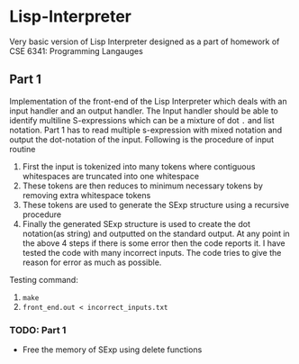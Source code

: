 # Lisp-Interpreter
Very basic version of Lisp Interpreter designed as a part of homework of CSE 6341: Programming Langauges

## Part 1
Implementation of the front-end of the Lisp Interpreter which deals with an input handler and an output handler. The Input handler should be able to identify multiline S-expressions which can be a mixture of dot `.` and list notation. Part 1 has to read multiple s-expression with mixed notation and output the dot-notation of the input. 
Following is the procedure of input routine
1. First the input is tokenized into many tokens where contiguous whitespaces are truncated into one whitespace
2. These tokens are then reduces to minimum necessary tokens by removing extra whitespace tokens
3. These tokens are used to generate the SExp structure using a recursive procedure
4. Finally the generated SExp structure is used to create the dot notation(as string) and outputted on the standard output.
At any point in the above 4 steps if there is some error then the code reports it. I have tested the code with many incorrect inputs. The code tries to give the reason for error as much as possible.

Testing command: 
1. `make`
2. `front_end.out < incorrect_inputs.txt`

### TODO: Part 1
- Free the memory of SExp using delete functions